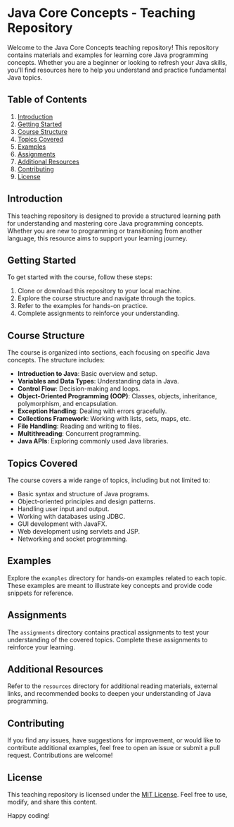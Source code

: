 # Java Core Concepts - Teaching Repository

Welcome to the Java Core Concepts teaching repository! This repository contains materials and examples for learning core Java programming concepts. Whether you are a beginner or looking to refresh your Java skills, you'll find resources here to help you understand and practice fundamental Java topics.

## Table of Contents

1. [Introduction](#introduction)
2. [Getting Started](#getting-started)
3. [Course Structure](#course-structure)
4. [Topics Covered](#topics-covered)
5. [Examples](#examples)
6. [Assignments](#assignments)
7. [Additional Resources](#additional-resources)
8. [Contributing](#contributing)
9. [License](#license)

## Introduction

This teaching repository is designed to provide a structured learning path for understanding and mastering core Java programming concepts. Whether you are new to programming or transitioning from another language, this resource aims to support your learning journey.

## Getting Started

To get started with the course, follow these steps:

1. Clone or download this repository to your local machine.
2. Explore the course structure and navigate through the topics.
3. Refer to the examples for hands-on practice.
4. Complete assignments to reinforce your understanding.

## Course Structure

The course is organized into sections, each focusing on specific Java concepts. The structure includes:

- **Introduction to Java**: Basic overview and setup.
- **Variables and Data Types**: Understanding data in Java.
- **Control Flow**: Decision-making and loops.
- **Object-Oriented Programming (OOP)**: Classes, objects, inheritance, polymorphism, and encapsulation.
- **Exception Handling**: Dealing with errors gracefully.
- **Collections Framework**: Working with lists, sets, maps, etc.
- **File Handling**: Reading and writing to files.
- **Multithreading**: Concurrent programming.
- **Java APIs**: Exploring commonly used Java libraries.

## Topics Covered

The course covers a wide range of topics, including but not limited to:

- Basic syntax and structure of Java programs.
- Object-oriented principles and design patterns.
- Handling user input and output.
- Working with databases using JDBC.
- GUI development with JavaFX.
- Web development using servlets and JSP.
- Networking and socket programming.

## Examples

Explore the `examples` directory for hands-on examples related to each topic. These examples are meant to illustrate key concepts and provide code snippets for reference.

## Assignments

The `assignments` directory contains practical assignments to test your understanding of the covered topics. Complete these assignments to reinforce your learning.

## Additional Resources

Refer to the `resources` directory for additional reading materials, external links, and recommended books to deepen your understanding of Java programming.

## Contributing

If you find any issues, have suggestions for improvement, or would like to contribute additional examples, feel free to open an issue or submit a pull request. Contributions are welcome!

## License

This teaching repository is licensed under the [MIT License](LICENSE). Feel free to use, modify, and share this content.

Happy coding!
